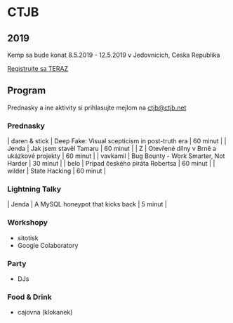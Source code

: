 # CTJB

## 2019

Kemp sa bude konat 8.5.2019 - 12.5.2019 v Jedovnicich, Ceska Republika

[Registrujte sa TERAZ](https://register.ctjb.net:2019/)

## Program

Prednasky a ine aktivity si prihlasujte mejlom na [ctjb@ctjb.net](mailto:ctjb@ctjb.net)

### Prednasky

| daren & stick | Deep Fake: Visual scepticism in post-truth era | 60 minut |
| Jenda | Jak jsem stavěl Tamaru | 60 minut |
| Z | Otevřené dílny v Brně a ukázkové projekty | 60 minut |
| vavkamil | Bug Bounty - Work Smarter, Not Harder | 30 minut |
| belo | Prípad českého piráta Robertsa | 60 minut |
| wilder | State Hacking | 60 minut |

### Lightning Talky

| Jenda | A MySQL honeypot that kicks back | 5 minut |

### Workshopy

* sitotisk
* Google Colaboratory

### Party

* DJs

### Food & Drink

* cajovna (klokanek)
